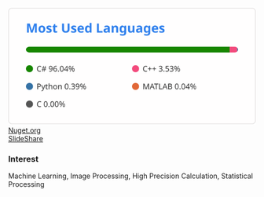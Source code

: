 ![top lang](https://github.com/tk-yoshimura/tk-yoshimura/blob/main/figures/top_lang.svg)  
[Nuget.org](https://www.nuget.org/profiles/T.Yoshimura)  
[SlideShare](https://www.slideshare.net/TakumaYoshimura2)

### Interest  
Machine Learning, Image Processing, High Precision Calculation, Statistical Processing
